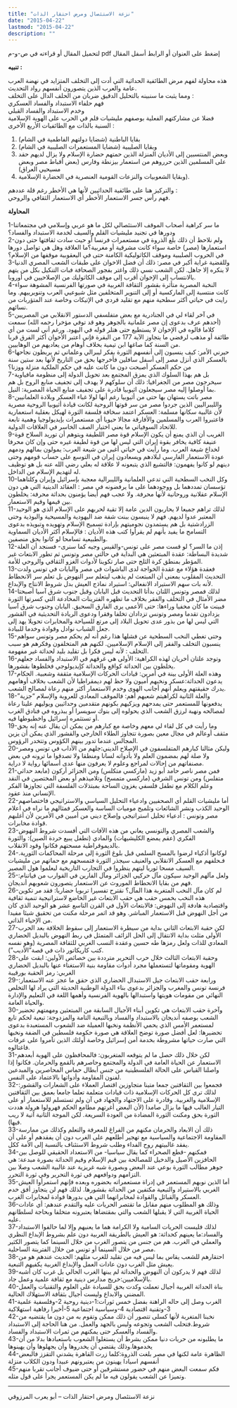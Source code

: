 ```yaml
---
title: "نزعة الاستئصال ومرض احتقار الذات"
date: "2015-04-22"
lastmod: "2015-04-22"
description: ""
---
```

لتحميل المقال أو قراءته في ص-و-م pdf إضغط على العنوان أو الرابط أسفل المقال

**تنبيه :**

هذه محاولة لفهم مرض الطائفية الحداثية التي أدت إلى التخلف المتزايد في نهضة العرب عامة والعرب الذين يتصورون أنفسهم رواد التحديث.  
ومما يثبت ما سنبينه بالتحليل الدقيق ضربان من الحلف الدال على التخلف :  
فهم حلفاء الاستبداد والفساد العسكري  
وخدم الاستبداد والفساد القبلي  
فضلا عن مشاركتهم الفعلية بوصفهم مليشيات قلم في الحرب على الهوية الإسلامية السنية بالذات مع الطائفيات الأربع الأخرى :  
1. بقايا الباطنية (شضايا دولتهم الفاطمية في الشام)  
2. وبقايا الصليبية (شضايا المستعمرات الصليبية في الشام)  
3. وبعض المنتسبين إلى الأديان المنزلة الذين حمتهم حضارة الإسلام ولا يزال لديهم حقد على المسلمين الذين حرروهم من استعمار بيزنطة وفارس (بعض أقباط مصر وبعض مسيحيي العراق)  
4. وبقايا الشعوبيات والنزعات القومية العنصرية في الحضارة الإسلامية).

والتركيز هنا على طائفية الحداثيين لأنها هي الأخطر رغم قلة عددهم :  
فهم رأس جسر الاستعمار الأخطر أي الاستعمار الثقافي والروحي.

**المحاولة**

1-ما سر كراهية أصحاب الموقف الاستئصالي لكل ما هو عربي وإسلامي في مجتمعاتنا ودورها في تجنيد مليشيات القلم والسيف لخدمة الاستبداد والفساد؟  
2-ولم نلاحظ أن ذلك بلغ الذروة في مستعمرات فرنسا أو حيث سادت ثقافتها حتى دون استعمارها (مصر) خاصة سواء كانت مشرقية أو مغربية؟ما العلاقة وهل هي تواصل دورها في الحروب الصليبية وموقف الكاثوليكية الكامنة حتى في اليعقوبية موقفها من الإسلام؟  
3-وللقضية غرابة أكبر في مصر: ذلك أن فضل الاخوان على طبقات الشعب المصري الدنيا لا ينكره إلا جاهل. لكن الشعب نسي ذلك واغتر بفجور الصحافة فبات التنكيل بكل من يتهم بالانتساب إلى الإخوان أقرب إلى موقف الكاثوليك من الإصلاحيين في أوروبا.  
4-النخبة المصرية متأثرة بقشور الثقافة الغربية في صورتها الفرنسية المشوهة سواء كانت منتسبة إلى الماركسية أو إلى التنوير المتخلفين مثل شيوعيي العرب وتنويرييهم. وما رايت في حياتي أكثر سطحية منهم مع تقليد قردي في الإتيكات وخاصة عند المتؤربات من نسائهم.  
5-في آخر لقاء لي في الجنادرية مع بعض متفلسفي الدستور الانقلابي من المصريين (أحدهم عرف بدعوى إن مصر علمانية بالجوهر وهو قد توفي مؤخرا رحمه الله) سمعت كلاما قالوه في الإخوان لا يستطيع حتى هتلر قوله في اليهود. ورغم أني لست من أي طائفة أو مذهب لرفضي ما يتجاوز الآية 177 من البقرة فإني اعتبر الأخوان أكثر الفرق قربا من السنة كما صاغها ابن تيمية بخلاف أوهام من يعاديهم من الوهابيين.  
6-حيرني الأمر: كيف ينسبون إلى أنفسهم الثورة بفكر ليبرالي وعلماني ثم يربطون نجاحها بالعسكر الذي أنزل مصر إلى أسفل سافلين فأخرجها بحق من التاريخ لأنها بعد ستين سنة من حكم العسكر أصبحت دون ما كانت عليه في حكم الملكية منزلة ووزنا؟  
7-بل هم بهذا السلوك الذي يمزق المجتمع بعد تحويل الدولة إلى منظومة مافياوية سيخرجون مصر من الجغرافيا: ذلك أن سلوكهم لا يهدف إلى تجفيف منابع الروح بل هم بما أوصلوا إليه مصر سيجعلون اثيوبيا قادرة على تجفيف منابع الحياة المصرية: النيل.  
8-مصر باتت يستهان بها حتى من أثيوبيا رغم أنها لولا غباء العسكر وبلادة العلمانيين والليبراليين الذين جردوا مصر من سر قوتها الروحية لكانت قيادة أثيوبيا الروحية مصرية لأن غالبية سكانها مسلمة: العسكر اعتمد سخافة فلسفة الثورة لهيكل بعقلية استعمارية فاعتبروا العرب والمسلمين والأفارقة مجالا حيويا أي مستعمرات بإيديولوجيا وهمية تابعة للاتحاد السوفياتي ما يعني اختيار الصف الخاسر في العلاقات الدولية.  
9-الغريب أن الذي يمنع أن يكون الإسلام قوة مصر اللطيفة ويتوهم أن توريد السلاح قوة عنيفة كافية يخافر بقوة إيران التي ليس لها من قوة لطيفة غيره حتى وإن كان محرفا لخداع شيعة العرب. وما رأيت في حياتي أغبى من شيعة العرب: يمولون بمالهم ودمهم عودة الاستعمار الفارسي لبلادهم ويسعادون إيران في التوسع على حساب قومهم وحتى دينهم لو كانوا يفهمون: فالتشيع الذي يتبعونه لا علاقة له بعلي رضي الله عنه بل هو توظيف له لتهديم الإسلام من الداخل.  
10-وكل النخب السطحية التي تدعي العلمانية والليبرالية معجبة بإسرائيل وإيران وكلتاهما تؤسسان تمددهما بل ووجودهما على ما يرفضونه في مصر : العقائد الدينية التي هي دون الإسلام عقلانية وروحانية لأنها محرفة. ولا عجب فهم أيضا يؤمنون بحداثة محرفة: يخلطون بين قيمها وقيم الاستعمار.  
11-لذلك تراهم جميعا لا يحاربون الدين عامة إلا تقية لحربهم على الإسلام الذي هو الوحيد المعتبر عدوا لديهم. فهم لا ينبسون ببنت شفة ضد اليهودية والمسيحية والبوذية وحتى الزرادشتية بل هم يستمدون نجوميتهم بإرادة تسميح الإسلام وتهويده وتبويذه بدعوى التسامح ما يفيد بأنهم لم يقرأوا كتب هذه الأديان : فالإسلام أكثر الأديان السماوية والطبيعية تسامحا لو كانوا بحق منصفين.  
12-إذن ما السر؟ لو قست مصر على تونس-والقيس وجيه كما سنرى- فسنجد أن العلة شديدة البساطة: عقدة المبتعثين هي البداية في حالتي مصر وتونس ثم تطور الابتعاث غير المؤطر بمنطق كرة الثلج حتى صار تكوينا لأدوات الغزو الثقافي والروحي للأمة.  
13-فعقدة هؤلاء مع عقدة الخواجة لدى الباشوات في مصر والبايات في تونس ولدت التحديث المقلوب بمعنى أن المبتعث لم يذهب ليتعلم سر النهوض بل تعلم سر الانحطاط لأنه بات سهم الاستيراد الانفعالي: استيراد نماذج العيش بدل شروط الانتاج والإبداع.  
14-لذلك فمصر وتونس اللتان بدأتا التحديث قبل اليابان وقبل جنوب شرق آسيا أصبحتا مضر الأمثال في التخلف والفقر بخلاف ما تظهره الفترينات المخادعة التي كسرتها الثورة فبينت ما كان مخفيا وراءها: حتى الأعمى يرى الفارق السحيق. اليابان وجنوب شرق آسيا يزدادون تقدما ومصر وتونس تزدادان تخلفا وفقرا ودعوى الريادة التحديثية في القشور التي ليس لها من بذور عدى تحويل البلاد إلى مرتع للسياحة والمخابرات تحويلا يهد إلى جعل الشباب نوادل وقوادة وخدما للبيادة.  
15-وحتى تغطي النخب السطحية عن فشلها هذا رغم أنه لم يحكم مصر وتونس سواهم ينسبون التخلف والفقر إلى الإسلام الإسلاميين. لكنهم هم المتخلفون وفكرهم هو سبب التخلف : لأنه ليس فكرا بل تقليد بليد لحداثة غير مفهومة.  
16-وتوجد علتان أخريان لهذه الكراهية: الأولى هي غرقهم في الاستبداد والفساد جعلهم يخلطون بين الحداثة كواقع والحداثة كإيديولوجي فخلطوها بقشورها.  
17-وهذه العلة الأولى بينة في أمرين: قيادات الحركات الإسلامية مثقفة وشعبية. الحكام يدعون الحداثة:عسكر ونخبهم أميون ولا حظ لهم ديمقراطيا لأن الشعب بخلاف أوهامهم يدرك حقيقتهم ويعلم أنهم أجانب الهوى وخدم الاستعمار أكثر منهم رعاة لمصالح الشعب.  
18-والعلة الثانية لكراهيتم شعبهم أهم: فالموقف المعادي للعروبة والإسلام “جزية” يدفعونها للمستعمر حتى يمدحهم ويزكيهم بكونهم متقدمين وحداثيين ويوليهم علينا رعاة لمصالحه ونهبة لرزق الشعب الذي يحولوه إلى بنوك سويسرا أو يبذروه في فنادق الغرب أو تستثمره إسرائيل واخطبوطها فيه.  
19-وما رأيت في كل لقاء لي معهم وخاصة مع كبارهم من يمكن أن يقال عنه إنه بحق مثقف أوعالم في مجال معين بصورة تتجاوز الطلاء الخارجي والقشور الذي يمكن أن يزين المجالس عندما تدور بينهم الكؤوس وتتخدر الرؤوس.  
20-وليكن مثالنا كبارهم المتفلسفون في الإصلاح الديني:جلهم من الآداب في تونس ومصر ولا صلة لهم بمضمون العلم ولا بأدواته لسانا ومنطقا ولا تصدقوا ما ترونه في بعض مصنفاتهم من إحالات لمراجع وعلوم لا يعرفون منها عدى أسمائها رواية لا دراية.  
21-فمن مصر ناصر حامد أبو زيد (ماركسي متكلس) ومن الجزائر أركون (مابعد حداثي متفلس) ومن تونس الشرفي (ماركسي متمسح) وتلاميذهم أو بعض المختصين في النقد وعلم الكلام مع تطفل فلسفي يغزون الساحة بمبتذلات الفلسفة التي تجاوزها الفكر الإنساني منذ عقود.  
22-أما مليشيات القلم أي الصحفيين وادعياء التحليل السياسي والاستراتيجي فاختصاصهم الوحيد الكذب ونشر الشائعات وتلميح موميات الساسة والعسكر فمثالهم ما نراه في اعلام مصر وتونس : أدعياء تحليل استراتيجي وإصلاح ديني من أميين في الأمرين لأن أغلبهم قوادة مخابرات.  
23-والشعب المصري والتونسي يعاني من هذه الآفات التي أفسدت شروط النهوض الفكري (عقم يمضع الكليشيهات) والمادي (تطفل يبيع خردة الصين): والثورة بالديموقراطية مسحتهم فكانوا وقود الانقلاب.  
24-لوكانوا أذكياء لرضوا بالمسح السلمي قبل بلوغ الثورة إلى مرحلة المحاكمات الثورية. فـحلفهم مع العسكر الانقلابي والعنيف سيجذر الثورة فتمسحهم مع حماتهم من مليشيات السيف مسحا ثوريا ليتهم ينظروا في التجارب التاريخية ليعلموا هول المصير.  
25-ولعل مآلهم الوحيد سيكون مآل حركيي الجزائر ومآل الفارين في القوارب من فياتنام: فهم من بقايا الانحطاط الموروث عن الاستعمار يتصورون شعوبهم أنديجان.  
26-لم كان مآل النخب المتغربة هذا المآل؟ نقترح تفسيرا تربويا حضاريا: فقد مر تكوين هذه النخب بخمس حقب هي حقب الابتعاث غير الخاضع لاستراتيجية تنمية ثقافية واقتصادية هادفة إلى النهوض: فالابتعاث الأول في القرن التاسع عشر هو الوحيد الذي كان من أجل النهوض قبل الاستعمار المباشر. وهو قد اثمر مرحلة مكنت من تحقيق شيئا مفيدا من الإحياء الذاتي.  
27-لكن حقبة الابتعاث الثاني بداية من سيطرة الاستعمار إلى سقوط الخلافة بعد الحرب الأولى مثلت بداية الانتقال إلى الحل الزائف المتمثل في ربط النهوض بالبديل الحضاري المعادي للذات ولعل رمزها طه حسين وعقدة النسب الغربي للثقافة المصرية (وهو نفسه كتب كاريكاتور ذات في قصة”الأديب”).  
28-وحقبة الابتعاث الثالث خلال حرب التحرير مترددة بين خصائص الأولين: ابقت على الهوية ومقوماتها لتستعملها مجرد أدوات مقاومة بنية الاستغناء عنها بالبديل الحضاري الغربي: رمز الحقبة بورقيبة  
29-ورابعة حقب الابتعاث جيل الاستبدال الحضاري الذي حقق ما عجز عنه الاستعمار: فرنسة تونس والمغرب والجزائر بدعوى بناء الدولة الوطنية الحديثة التي يراد لها التخلص النهائي من مقومات هويتها واستبدالها بالهوية الفرنسية وأهمها اللغة في التعليم والإدارة والحياة العامة.  
30-وآخرة حقب الابتعاث هي تكوين أبناء الأجيال السابقة من المبتعثين ومهمتهم تحضير الشعب بوصفه أنديجان بالاستبداد والفساد وبالتبعية التامة والمزدوجة: تبعية لحكم تابع لمستعمر الأمس الذي يحمي الأنظمة ونخبها العميلة ضد الشعوب المستعبدة بدعوى تحضيرها: لعل أفضل صورة توضح العلاقة هي صورة حكومة فلسطين في الضفة ونخبها التي صارت حياتها مشروطة بخدمة أمن إسرائيل وخاصة أولئك الذين تآمروا على عرفات فاغتالوه.  
31-لكن خلال ذلك حصل ما لم يتوقعه المتغربون: فالمحافظون على الهوية أبعدهم الاستعمار عن الحياة العامة في الدولة والمجتمع وحاصرهم بالقمع والحرمان. فكانوا إذا واصلنا القياس على الحالة الفلسطينية من جنس أبطال حماس المحاصرين والمبدعين لفنون المقاومة وأدواتها بالاعتماد على النفس.  
32-فجمعوا بين الثقافتين جمعا متينا متجاوزين اقتصار العملاء على الشعارات والقشور: لذلك ترى كل الحركات الإسلامية ذات قيادات متعلمة تعلما جامعا بعمق بين الثقافتين الإسلامية والغربية. وقادرة على الاجتهاد والجهاد في آن ولم تستسلم للاستعمار أو على التيار الغالب فيها ما يزال صامدا (لأن البعض أغرتهم مطامع الحكم فهرولوا هرولة هددت الثورة بحق ومكنت الثورة المضادة من العودة السريعة. لكن الموجة الثانية آتية لا ريب فيها).  
33-ذلك أن الابعاد والحرمان مكنهم من الفراغ للمعرفة والتعلم وكذلك من ممارسة المقاومة الاجتماعية والسياسية مع تهجير أطلعهم على الغرب دون أن يفقدهم أو على أن يفقد غالبيتهم روح الفداء وطلب شروط الاستئناف بالنسبة إلى الأمة ككل.  
34-فمكنهم -قطع الصحراء كما يقال سياسيا- من الاستعداد الحقيقي للوصل بين الحافزين الأصيل والدخيل للمصالحة بين قيم الإسلام وقيم الحداثة بصورة مبدعة: هي جوهر مطالب الثورة بوعي عند البعض وبصورة شبه غريزية عند غالبية الشعب وصلا بين التزامهم ودوافعهم في ثورة التحرير وفي ثورة التحرر.  
35-أما الذين نوبهم المستعمر في إدراة مستعمراته بحضوره وبعده فإنهم استمرأوا العيش الغربي بالاستيراد والتبعية مكتفين من الحداثة بقشورها. لذلك فهم لن يتجاوز أفق خدم العسكر والقبائل والقوادة لمخابراتهما التي هي بدورها قوادة لمخابرات الغرب.  
36-وذلك هو المطلوب منهم مقابل ما تقتصر الحريات عليه والتقدم عندهم: أي عادات الحياة الغربية التي لا يقبلها الشعب والتي بمقتضاها يعتبرونه متخلفا وبحاجة لسلطانهم عليه.  
37-لذلك فليست الحريات السامية ولا الكرامة هما ما يعنيهم وإلا لما حالفوا الاستبداد والفساد:ما يعينهم كحداثة: هو العيش بالطريقة الغربية دون علم بشروط الإبداع النظري والعملي في الغرب. هم من جنس من يتصور الغرب من خلال السينما كما يتصور الكثير مصر من خلال السينما أو تونس من خلال الفترينة الساحلية.  
38-احتقارهم للشعب يقاس بما ليس فيه من تقليد للغرب مثلهم: الحديث عندهم هو من يعيش مثل الغرب دون عادات العمل والإبداع الغربية يكفيهم التبعية.  
39-لذلك فهم لا يدركون أن النهوض والحداثة لم يبنها الغرب الحالي بل غرب كان أشبه بالإسلاميين:خريج مدارس دينية مع ثقافة علمية وعمل جاد.  
40-بناة الحداثة الغربية أجيال تعملت وكدت بحق للسيادة على العلوم والتقنيات والعمل المضني والابداع وليست أجيال بثقافة الاستهلاك الحالية.  
41-الغرب وصل إلى حاله الراهنة بفضل خمس ثورات:1-دينية روحية 2-وفلسفية علمية 3-وتقنية اقتصادية 4-وسياسية اجتماعية 5-أخيرا رفاهية استهلاكية  
42-نخبنا المتغربة لأنها كسلى تتصور أن ذلك ممكن وتقوم به من دون ما يقتضيه من شروط.فتحلب الشعب وتجوعه وليس بالجهد والعمل. من هنا الحاجة إلى الاستبداد والفساد والعسكر حتى يمكنهم من ثمرات الاستبداد والفساد.  
43-ما يطلبونه من حريات دنيا ممكن بشرط أن يستغلوا الشعوب باستعبادها بدلا من أن يخدموها.وذلك يقتضي أن يخدروها وأن يجهلوها وأن يهينوها  
44-الظاهرة عامة لكنها في مصر بلغت الذروة:كلما زرت القاهرة يشدني التقزز فالبعض أنفسهم اسيادا يهينون من يعتبرونهم عبيدا ودون الكلاب منزلة  
45-فكم سمعت البعض منهم في حضور مستشرقين أو حتى ضيوف أجانب تقربا منهم وتميزا عن الشعب يقولون فيه ما لم يكن المستعمر يجرأ على قول مثله.

---

نزعة الاستئصال ومرض احتقار الذات – أبو يعرب المرزوقي

###